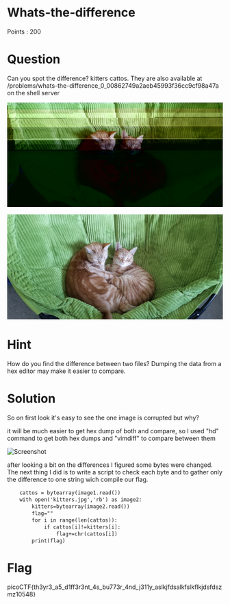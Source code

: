 # Whats-the-difference 

Points : 200

# Question

Can you spot the difference? kitters cattos.
They are also available at /problems/whats-the-difference_0_00862749a2aeb45993f36cc9cf98a47a on the shell server

![Screenshot](cattos.jpg)


![Screenshot](kitters.jpg)

# Hint 

How do you find the difference between two files?
Dumping the data from a hex editor may make it easier to compare.

# Solution

So on first look it's easy to see the one image is corrupted but why?

it will be much easier to get hex dump of both and compare, so I used "hd" command to get both hex dumps and "vimdiff" to compare between them

![Screenshot](hexdump.jpg)

after looking a bit on the differences I figured some bytes were changed. 
The next thing I did is to write a script to check each byte and to gather only the difference to one string wich compile our flag.

```with open('cattos.jpg','rb') as image1:
    cattos = bytearray(image1.read())
    with open('kitters.jpg','rb') as image2:
        kitters=bytearray(image2.read())
        flag=""
        for i in range(len(cattos)):
            if cattos[i]!=kitters[i]:
                flag+=chr(cattos[i])
        print(flag)
```  

# Flag
picoCTF{th3yr3_a5_d1ff3r3nt_4s_bu773r_4nd_j311y_aslkjfdsalkfslkflkjdsfdszmz10548}
